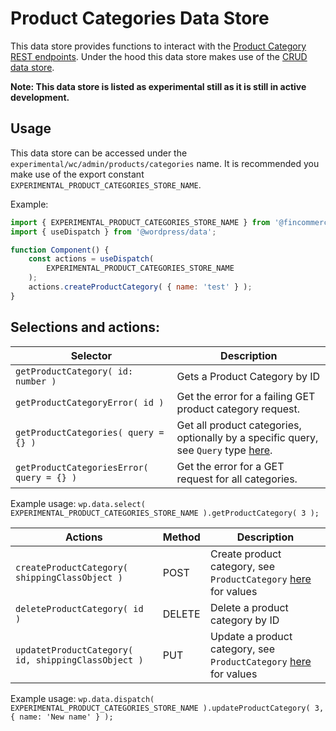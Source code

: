 # Product Categories Data Store

This data store provides functions to interact with the [Product Category REST endpoints](https://fincommerce.github.io/fincommerce-rest-api-docs/#product-categories).
Under the hood this data store makes use of the [CRUD data store](../crud/README.md).

**Note: This data store is listed as experimental still as it is still in active development.**

## Usage

This data store can be accessed under the `experimental/wc/admin/products/categories` name. It is recommended you make use of the export constant `EXPERIMENTAL_PRODUCT_CATEGORIES_STORE_NAME`.

Example:

```js
import { EXPERIMENTAL_PRODUCT_CATEGORIES_STORE_NAME } from '@fincommerce/data';
import { useDispatch } from '@wordpress/data';

function Component() {
	const actions = useDispatch(
		EXPERIMENTAL_PRODUCT_CATEGORIES_STORE_NAME
	);
	actions.createProductCategory( { name: 'test' } );
}
```

## Selections and actions:

| Selector                                       | Description                                                                                            |
| ---------------------------------------------- | ------------------------------------------------------------------------------------------------------ |
| `getProductCategory( id: number )`        | Gets a Product Category by ID                                                                    |
| `getProductCategoryError( id )`           | Get the error for a failing GET product category request.                                        |
| `getProductCategories( query = {} )`      | Get all product categories, optionally by a specific query, see `Query` type [here](./types.ts). |
| `getProductCategoriesError( query = {} )` | Get the error for a GET request for all categories.                                              |

Example usage: `wp.data.select( EXPERIMENTAL_PRODUCT_CATEGORIES_STORE_NAME ).getProductCategory( 3 );`

| Actions                                                  | Method | Description                                                                        |
| -------------------------------------------------------- | ------ | ---------------------------------------------------------------------------------- |
| `createProductCategory( shippingClassObject )`      | POST   | Create product category, see `ProductCategory` [here](./types.ts) for values   |
| `deleteProductCategory( id )`                       | DELETE | Delete a product category by ID                                                |
| `updatetProductCategory( id, shippingClassObject )` | PUT    | Update a product category, see `ProductCategory` [here](./types.ts) for values |

Example usage: `wp.data.dispatch( EXPERIMENTAL_PRODUCT_CATEGORIES_STORE_NAME ).updateProductCategory( 3, { name: 'New name' } );`
